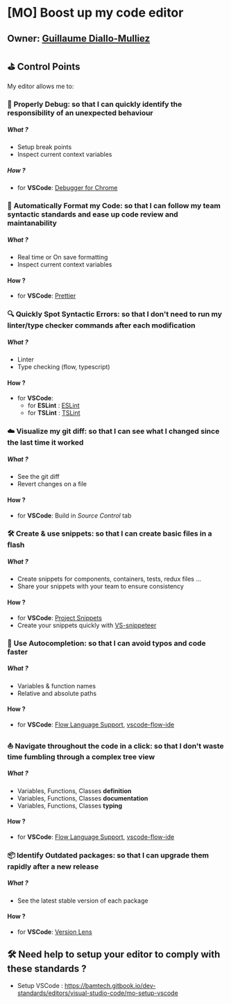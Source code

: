 # [MO] Boost up my code editor

## Owner: [Guillaume Diallo-Mulliez](https://github.com/guitoof)

## ⛳️ Control Points

My editor allows me to:

### 🐞 **Properly Debug**: so that I can quickly identify the responsibility of an unexpected behaviour

##### What ?

- Setup break points
- Inspect current context variables

##### How ?

- for **VSCode**: [Debugger for Chrome](https://marketplace.visualstudio.com/items?itemName=msjsdiag.debugger-for-chrome)

### 🎨 **Automatically Format my Code**: so that I can follow my team syntactic standards and ease up code review and maintanability

##### What ?

- Real time or On save formatting
- Inspect current context variables

#### How ?

- for **VSCode**: [Prettier](https://marketplace.visualstudio.com/items?itemName=esbenp.prettier-vscode)

### 🔍 **Quickly Spot Syntactic Errors**: so that I don't need to run my linter/type checker commands after each modification

##### What ?

- Linter
- Type checking (flow, typescript)

#### How ?

- for **VSCode**:
  - for **ESLint** : [ESLint](https://marketplace.visualstudio.com/items?itemName=dbaeumer.vscode-eslint)
  - for **TSLint** : [TSLint](https://marketplace.visualstudio.com/items?itemName=eg2.tslint)

### ☁️ **Visualize my git diff**: so that I can see what I changed since the last time it worked

##### What ?

- See the git diff
- Revert changes on a file

#### How ?

- for **VSCode**: Build in _Source Control_ tab

### 🛠 **Create & use snippets**: so that I can create basic files in a flash

##### What ?

- Create snippets for components, containers, tests, redux files ...
- Share your snippets with your team to ensure consistency

#### How ?

- for **VSCode**: [Project Snippets](https://marketplace.visualstudio.com/items?itemName=rebornix.project-snippets)
- Create your snippets quickly with [VS-snippeteer](https://pierpo.github.io/vs-snippeteer/)

### 🔮 **Use Autocompletion**: so that I can avoid typos and code faster

##### What ?

- Variables & function names
- Relative and absolute paths

#### How ?

- for **VSCode**: [Flow Language Support](https://marketplace.visualstudio.com/items?itemName=flowtype.flow-for-vscode), [vscode-flow-ide](https://marketplace.visualstudio.com/items?itemName=gcazaciuc.vscode-flow-ide)

### ⛵️ **Navigate throughout the code in a click**: so that I don't waste time fumbling through a complex tree view

##### What ?

- Variables, Functions, Classes **definition**
- Variables, Functions, Classes **documentation**
- Variables, Functions, Classes **typing**

#### How ?

- for **VSCode**: [Flow Language Support](https://marketplace.visualstudio.com/items?itemName=flowtype.flow-for-vscode), [vscode-flow-ide](https://marketplace.visualstudio.com/items?itemName=gcazaciuc.vscode-flow-ide)

### 📦 **Identify Outdated packages**: so that I can upgrade them rapidly after a new release

##### What ?

- See the latest stable version of each package

#### How ?

- for **VSCode**: [Version Lens](https://marketplace.visualstudio.com/items?itemName=pflannery.vscode-versionlens)

## 🛠 Need help to setup your editor to comply with these standards ?

- Setup VSCode : https://bamtech.gitbook.io/dev-standards/editors/visual-studio-code/mo-setup-vscode
